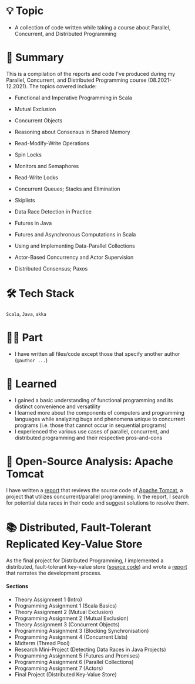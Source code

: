 # 💡 Topic

- A collection of code written while taking a course about Parallel, Concurrent, and Distributed Programming

# 📝 Summary

This is a compilation of the reports and code I've produced during my Parallel, Concurrent, and Distributed Programming course (08.2021-12.2021). 
The topics covered include: 

- Functional and Imperative Programming in Scala
- Mutual Exclusion
- Concurrent Objects
- Reasoning about Consensus in Shared Memory
- Read-Modify-Write Operations
- Spin Locks
- Monitors and Semaphores
- Read-Write Locks
- Concurrent Queues; Stacks and Elimination

- Skiplists
- Data Race Detection in Practice
- Futures in Java
- Futures and Asynchronous Computations in Scala
- Using and Implementing Data-Parallel Collections
- Actor-Based Concurrency and Actor Supervision
- Distributed Consensus; Paxos

# 🛠 Tech Stack

`Scala`, `Java`, `akka`

# 🤚🏻 Part

- I have written all files/code except those that specify another author (`@author ...`)

# 🤔 Learned

- I gained a basic understanding of functional programming and its distinct convenience and versatility
- I learned more about the components of computers and programming languages while analyzing bugs and phenomena unique to concurrent programs (i.e. those that cannot 
occur in sequential programs)
- I experienced the various use cases of parallel, concurrent, and distributed programming and their respective pros-and-cons

# 📖 Open-Source Analysis: Apache Tomcat

I have written a [report](YSC4231-data-race-report.pdf) that reviews the source code of [Apache Tomcat](https://github.com/apache/tomcat), a project that utilizes concurrent/parallel programming. 
In the report, I search for potential data races in their code and suggest solutions to resolve them.

# 📚 Distributed, Fault-Tolerant Replicated Key-Value Store

As the final project for Distributed Programming, I implemented a distributed, fault-tolerant key-value store 
([source code](final-kvstore-binchoi)) and wrote a [report](final-kvstore-binchoi/YSC4231-final-report.pdf) that narrates the development process.

#### Sections
* Theory Assignment 1 (Intro)
* Programming Assignment 1 (Scala Basics)
* Theory Assignment 2 (Mutual Exclusion)
* Programming Assignment 2 (Mutual Exclusion)
* Theory Assignment 3 (Concurrent Objects)
* Programming Assignment 3 (Blocking Synchronisation)
* Programming Assignment 4 (Concurrent Lists)
* Midterm (Thread Pool)
* Research Mini-Project (Detecting Data Races in Java Projects)
* Programming Assignment 5 (Futures and Promises)
* Programming Assignment 6 (Parallel Collections)
* Programming Assignment 7 (Actors)
* Final Project (Distributed Key-Value Store)
